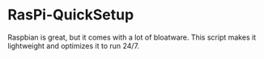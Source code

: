 RasPi-QuickSetup
================

Raspbian is great, but it comes with a lot of bloatware. This script makes it lightweight and optimizes it to run 24/7.
